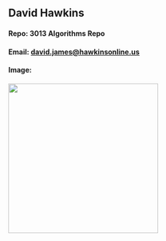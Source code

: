 ## David Hawkins
#### Repo: 3013 Algorithms Repo
#### Email: david.james@hawkinsonline.us
#### Image:
<img src="Profile_Photos/davidProfPic.JPG" width="300">
